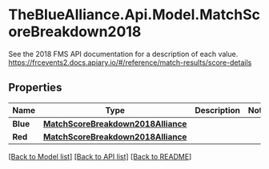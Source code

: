 # TheBlueAlliance.Api.Model.MatchScoreBreakdown2018
See the 2018 FMS API documentation for a description of each value. https://frcevents2.docs.apiary.io/#/reference/match-results/score-details

## Properties

Name | Type | Description | Notes
------------ | ------------- | ------------- | -------------
**Blue** | [**MatchScoreBreakdown2018Alliance**](MatchScoreBreakdown2018Alliance.md) |  | 
**Red** | [**MatchScoreBreakdown2018Alliance**](MatchScoreBreakdown2018Alliance.md) |  | 

[[Back to Model list]](../README.md#documentation-for-models) [[Back to API list]](../README.md#documentation-for-api-endpoints) [[Back to README]](../README.md)

